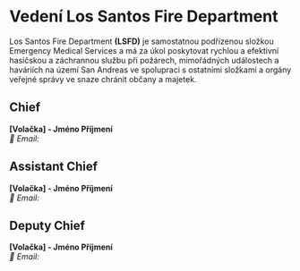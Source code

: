 # Vedení Los Santos Fire Department 
Los Santos Fire Department **(LSFD)** je samostatnou podřízenou složkou Emergency Medical Services a má za úkol poskytovat rychlou a efektivní hasičskou a záchrannou službu při požárech, mimořádných událostech a haváriích na území San Andreas ve spolupraci s ostatními složkami a orgány veřejné správy ve snaze chránit občany a majetek. <br>


## Chief 
**[Volačka] - Jméno Příjmení** <br>
*📧 Email:*

## Assistant Chief 
**[Volačka] - Jméno Příjmení** <br>
*📧 Email:* 

## Deputy Chief 
**[Volačka] - Jméno Příjmení** <br>
*📧 Email:*

